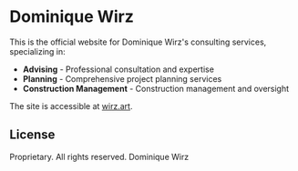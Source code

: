# Dominique Wirz

This is the official website for Dominique Wirz's consulting services, specializing in:

- **Advising** - Professional consultation and expertise
- **Planning** - Comprehensive project planning services
- **Construction Management** - Construction management and oversight

The site is accessible at [wirz.art](https://wirz.art).

## License

Proprietary. All rights reserved. Dominique Wirz
